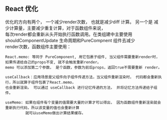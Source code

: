 ## React 优化

优化的方向有两个， 一个减少render次数， 也就是减少diff 计算。 另一个是 减少计算量，主要减少重复计算，对于函数组件来说，  
每次render都会重新从头开始执行函数调用。在类组建中主要使用 shouldComponentUpdate 生命周期和PureCompnent 组件去减少  
render次数，函数组件主要使用：

```
React.memo: 等同于 PureComponent, 用它包裹子组件, 当父组件需要重新render时，如果传递给自己的props不变, 就不会触发重新render。  
memo 可以添加第二个参数， 是个函数，参数为前后props，返回true不需要重新 render。

useCallback：应用场景是父组件向子组件传递方法，当父组件重新渲染时， 代码都会重新执行，所以就算子组件包裹了React.memo，
也会重新渲染。 可以通过 useCallback 进行记忆传递的方法， 并将记忆方法传递给子组件。

useMemo: 如果在组件有个变量的值需要大量的计算才可以得出， 因为函数组件重新渲染就会重新执行代码，所以该变量的值也会重新计算
         就可以useMemo做出计算结果缓存。


```